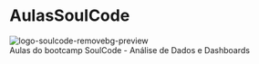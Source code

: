 # AulasSoulCode
![logo-soulcode-removebg-preview](https://github.com/Neucielle/AulasSoulCode/assets/116307577/5207e42d-759d-4d49-92b5-5931c5fc628c)
<br>
Aulas do bootcamp SoulCode - Análise de Dados e Dashboards

